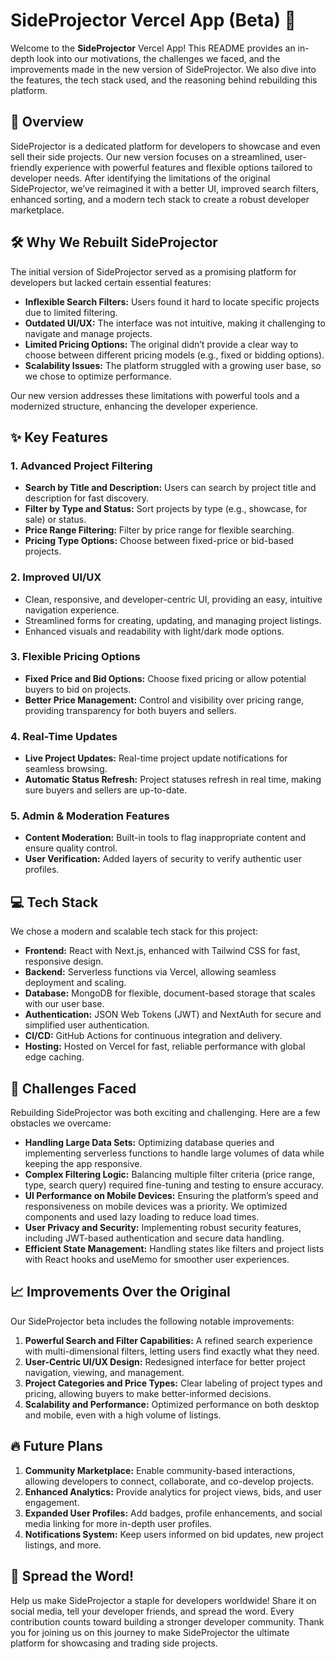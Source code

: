 # SideProjector Vercel App (Beta) 🎉

Welcome to the **SideProjector** Vercel App! This README provides an in-depth look into our motivations, the challenges we faced, and the improvements made in the new version of SideProjector. We also dive into the features, the tech stack used, and the reasoning behind rebuilding this platform.

## 🚀 Overview

SideProjector is a dedicated platform for developers to showcase and even sell their side projects. Our new version focuses on a streamlined, user-friendly experience with powerful features and flexible options tailored to developer needs. After identifying the limitations of the original SideProjector, we’ve reimagined it with a better UI, improved search filters, enhanced sorting, and a modern tech stack to create a robust developer marketplace.

## 🛠️ Why We Rebuilt SideProjector

The initial version of SideProjector served as a promising platform for developers but lacked certain essential features:
- **Inflexible Search Filters:** Users found it hard to locate specific projects due to limited filtering.
- **Outdated UI/UX:** The interface was not intuitive, making it challenging to navigate and manage projects.
- **Limited Pricing Options:** The original didn’t provide a clear way to choose between different pricing models (e.g., fixed or bidding options).
- **Scalability Issues:** The platform struggled with a growing user base, so we chose to optimize performance.
  
Our new version addresses these limitations with powerful tools and a modernized structure, enhancing the developer experience.

## ✨ Key Features

### 1. **Advanced Project Filtering**
   - **Search by Title and Description:** Users can search by project title and description for fast discovery.
   - **Filter by Type and Status:** Sort projects by type (e.g., showcase, for sale) or status.
   - **Price Range Filtering:** Filter by price range for flexible searching.
   - **Pricing Type Options:** Choose between fixed-price or bid-based projects.

### 2. **Improved UI/UX**
   - Clean, responsive, and developer-centric UI, providing an easy, intuitive navigation experience.
   - Streamlined forms for creating, updating, and managing project listings.
   - Enhanced visuals and readability with light/dark mode options.

### 3. **Flexible Pricing Options**
   - **Fixed Price and Bid Options:** Choose fixed pricing or allow potential buyers to bid on projects.
   - **Better Price Management:** Control and visibility over pricing range, providing transparency for both buyers and sellers.

### 4. **Real-Time Updates**
   - **Live Project Updates:** Real-time project update notifications for seamless browsing.
   - **Automatic Status Refresh:** Project statuses refresh in real time, making sure buyers and sellers are up-to-date.

### 5. **Admin & Moderation Features**
   - **Content Moderation:** Built-in tools to flag inappropriate content and ensure quality control.
   - **User Verification:** Added layers of security to verify authentic user profiles.

## 💻 Tech Stack

We chose a modern and scalable tech stack for this project:

- **Frontend:** React with Next.js, enhanced with Tailwind CSS for fast, responsive design.
- **Backend:** Serverless functions via Vercel, allowing seamless deployment and scaling.
- **Database:** MongoDB for flexible, document-based storage that scales with our user base.
- **Authentication:** JSON Web Tokens (JWT) and NextAuth for secure and simplified user authentication.
- **CI/CD:** GitHub Actions for continuous integration and delivery.
- **Hosting:** Hosted on Vercel for fast, reliable performance with global edge caching.

## 🌟 Challenges Faced

Rebuilding SideProjector was both exciting and challenging. Here are a few obstacles we overcame:

- **Handling Large Data Sets:** Optimizing database queries and implementing serverless functions to handle large volumes of data while keeping the app responsive.
- **Complex Filtering Logic:** Balancing multiple filter criteria (price range, type, search query) required fine-tuning and testing to ensure accuracy.
- **UI Performance on Mobile Devices:** Ensuring the platform’s speed and responsiveness on mobile devices was a priority. We optimized components and used lazy loading to reduce load times.
- **User Privacy and Security:** Implementing robust security features, including JWT-based authentication and secure data handling.
- **Efficient State Management:** Handling states like filters and project lists with React hooks and useMemo for smoother user experiences.

## 📈 Improvements Over the Original

Our SideProjector beta includes the following notable improvements:

1. **Powerful Search and Filter Capabilities:** A refined search experience with multi-dimensional filters, letting users find exactly what they need.
2. **User-Centric UI/UX Design:** Redesigned interface for better project navigation, viewing, and management.
3. **Project Categories and Price Types:** Clear labeling of project types and pricing, allowing buyers to make better-informed decisions.
4. **Scalability and Performance:** Optimized performance on both desktop and mobile, even with a high volume of listings.

## 🔥 Future Plans

1. **Community Marketplace:** Enable community-based interactions, allowing developers to connect, collaborate, and co-develop projects.
2. **Enhanced Analytics:** Provide analytics for project views, bids, and user engagement.
3. **Expanded User Profiles:** Add badges, profile enhancements, and social media linking for more in-depth user profiles.
4. **Notifications System:** Keep users informed on bid updates, new project listings, and more.

## 📢 Spread the Word!

Help us make SideProjector a staple for developers worldwide! Share it on social media, tell your developer friends, and spread the word. Every contribution counts toward building a stronger developer community. Thank you for joining us on this journey to make SideProjector the ultimate platform for showcasing and trading side projects.
